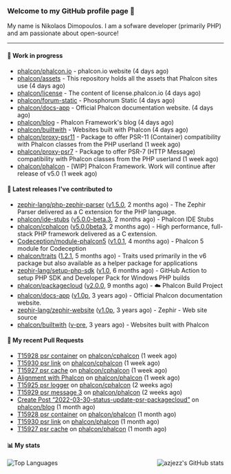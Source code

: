 ### Welcome to my GitHub profile page 👋

My name is Nikolaos Dimopoulos. I am a sofware developer (primarily PHP) and am passionate about open-source!

---

#### :wrench: Work in progress

- [phalcon/phalcon.io](https://github.com/phalcon/phalcon.io) - phalcon.io website (4 days ago)
- [phalcon/assets](https://github.com/phalcon/assets) - This repository holds all the assets that Phalcon sites use (4 days ago)
- [phalcon/license](https://github.com/phalcon/license) - The content of license.phalcon.io (4 days ago)
- [phalcon/forum-static](https://github.com/phalcon/forum-static) - Phosphorum Static (4 days ago)
- [phalcon/docs-app](https://github.com/phalcon/docs-app) - Official Phalcon documentation website. (4 days ago)
- [phalcon/blog](https://github.com/phalcon/blog) - Phalcon Framework&#39;s blog (4 days ago)
- [phalcon/builtwith](https://github.com/phalcon/builtwith) - Websites built with Phalcon (4 days ago)
- [phalcon/proxy-psr11](https://github.com/phalcon/proxy-psr11) - Package to offer PSR-11 (Container) compatibility with Phalcon classes from the PHP userland (1 week ago)
- [phalcon/proxy-psr7](https://github.com/phalcon/proxy-psr7) - Package to offer PSR-7 (HTTP Message) compatibility with Phalcon classes from the PHP userland (1 week ago)
- [phalcon/phalcon](https://github.com/phalcon/phalcon) - [WIP] Phalcon Framework. Work will continue after release of v5.0 (1 week ago)

#### :pushpin: Latest releases I've contributed to

- [zephir-lang/php-zephir-parser](https://github.com/zephir-lang/php-zephir-parser) ([v1.5.0](https://github.com/zephir-lang/php-zephir-parser/releases/tag/v1.5.0), 2 months ago) - The Zephir Parser delivered as a C extension for the PHP language.
- [phalcon/ide-stubs](https://github.com/phalcon/ide-stubs) ([v5.0.0-beta.3](https://github.com/phalcon/ide-stubs/releases/tag/v5.0.0-beta.3), 2 months ago) - Phalcon IDE Stubs
- [phalcon/cphalcon](https://github.com/phalcon/cphalcon) ([v5.0.0beta3](https://github.com/phalcon/cphalcon/releases/tag/v5.0.0beta3), 2 months ago) - High performance, full-stack PHP framework delivered as a C extension.
- [Codeception/module-phalcon5](https://github.com/Codeception/module-phalcon5) ([v1.0.1](https://github.com/Codeception/module-phalcon5/releases/tag/v1.0.1), 4 months ago) - Phalcon 5 module for Codeception
- [phalcon/traits](https://github.com/phalcon/traits) ([1.2.1](https://github.com/phalcon/traits/releases/tag/1.2.1), 5 months ago) - Traits used primarily in the v6 package but also available as a helper package for applications
- [zephir-lang/setup-php-sdk](https://github.com/zephir-lang/setup-php-sdk) ([v1.0](https://github.com/zephir-lang/setup-php-sdk/releases/tag/v1.0), 6 months ago) - GitHub Action to setup PHP SDK and Developer Pack for Windows PHP builds
- [phalcon/packagecloud](https://github.com/phalcon/packagecloud) ([v2.0.0](https://github.com/phalcon/packagecloud/releases/tag/v2.0.0), 9 months ago) - :cloud: Phalcon Build Project
- [phalcon/docs-app](https://github.com/phalcon/docs-app) ([v1.0p](https://github.com/phalcon/docs-app/releases/tag/v1.0p), 3 years ago) - Official Phalcon documentation website.
- [zephir-lang/zephir-website](https://github.com/zephir-lang/zephir-website) ([v1.0p](https://github.com/zephir-lang/zephir-website/releases/tag/v1.0p), 3 years ago) - Zephir - Web site source
- [phalcon/builtwith](https://github.com/phalcon/builtwith) ([v-pre](https://github.com/phalcon/builtwith/releases/tag/v-pre), 3 years ago) - Websites built with Phalcon

#### 🔨 My recent Pull Requests

- [T15928 psr container](https://github.com/phalcon/cphalcon/pull/15947) on [phalcon/cphalcon](https://github.com/phalcon/cphalcon) (1 week ago)
- [T15930 psr link](https://github.com/phalcon/cphalcon/pull/15944) on [phalcon/cphalcon](https://github.com/phalcon/cphalcon) (1 week ago)
- [T15927 psr cache](https://github.com/phalcon/cphalcon/pull/15942) on [phalcon/cphalcon](https://github.com/phalcon/cphalcon) (1 week ago)
- [Alignment with Phalcon](https://github.com/phalcon/phalcon/pull/249) on [phalcon/phalcon](https://github.com/phalcon/phalcon) (1 week ago)
- [T15925 psr logger](https://github.com/phalcon/cphalcon/pull/15941) on [phalcon/cphalcon](https://github.com/phalcon/cphalcon) (2 weeks ago)
- [T15929 psr message 3](https://github.com/phalcon/phalcon/pull/248) on [phalcon/phalcon](https://github.com/phalcon/phalcon) (2 weeks ago)
- [Create Post “2022-03-30-status-update-psr-packagecloud”](https://github.com/phalcon/blog/pull/492) on [phalcon/blog](https://github.com/phalcon/blog) (1 month ago)
- [T15928 psr container](https://github.com/phalcon/phalcon/pull/246) on [phalcon/phalcon](https://github.com/phalcon/phalcon) (1 month ago)
- [T15930 psr link](https://github.com/phalcon/phalcon/pull/245) on [phalcon/phalcon](https://github.com/phalcon/phalcon) (1 month ago)
- [T15927 psr cache](https://github.com/phalcon/phalcon/pull/244) on [phalcon/phalcon](https://github.com/phalcon/phalcon) (1 month ago)


#### 📊 My stats

<img align="right" alt="azjezz's GitHub stats" src="https://github-readme-stats.vercel.app/api?username=niden&count_private=1&show_icons=true&" />

![Top Languages](https://github-readme-stats.vercel.app/api/top-langs/?username=niden)
